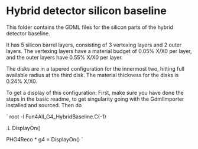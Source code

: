 # Hybrid detector silicon baseline

This folder contains the GDML files for the silicon parts of the hybrid detector baseline.

It has 5 silicon barrel layers, consisting of 3 vertexing layers and 2 outer layers. The vertexing layers have a material budget of 0.05% X/X0 per layer, and the outer layers have 0.55% X/X0 per layer.

The disks are in a tapered configuration for the innermost two, hitting full available radius at the third disk. The material thickness for the disks is 0.24% X/X0.

To get a display of this configuration:
First, make sure you have done the steps in the basic readme, to get singularity going with the GdmlImporter installed and sourced. Then do

`
root -l Fun4All_G4_HybridBaseline.C\(-1\)

.L DisplayOn()

PHG4Reco * g4 = DisplayOn()
`